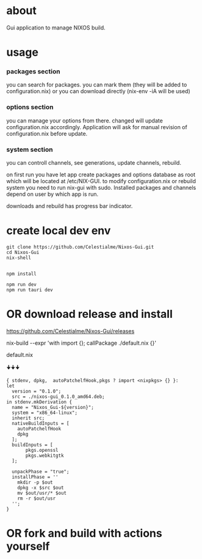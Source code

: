 # about

Gui application to manage NIXOS build.
# usage
### packages section 
you can search for packages. you can mark them (they will be added to configuration.nix) or you can download directly (nix-env -iA will be used)
### options section  
you can manage your options from there. changed will update configuration.nix accordingly. Application will ask for manual revision of configuration.nix before update.
### system section   
you can controll channels, see generations, update channels, rebuild.

on first run you have let app create packages and options database as root which will be located at /etc/NIX-GUI. to modify configuration.nix or rebuild system you need to run nix-gui with sudo. Installed packages and channels depend on user by which app is run.

downloads and rebuild has progress bar indicator.


# create local dev env
``` 
git clone https://github.com/Celestialme/Nixos-Gui.git 
cd Nixos-Gui
nix-shell


npm install

npm run dev
npm run tauri dev

```
# OR download release and install
https://github.com/Celestialme/Nixos-Gui/releases

nix-build --expr 'with import <nixpkgs> {}; callPackage ./default.nix {}'

default.nix
  
  🠋🠋🠋
```
{ stdenv, dpkg,  autoPatchelfHook,pkgs ? import <nixpkgs> {} }:
let
  version = "0.1.0";
  src = ./nixos-gui_0.1.0_amd64.deb;
in stdenv.mkDerivation {
  name = "Nixos_Gui-${version}";
  system = "x86_64-linux";
  inherit src;
  nativeBuildInputs = [
    autoPatchelfHook
    dpkg
  ];
  buildInputs = [
       pkgs.openssl
       pkgs.webkitgtk
  ];

  unpackPhase = "true";
  installPhase = ''
    mkdir -p $out
    dpkg -x $src $out
    mv $out/usr/* $out
    rm -r $out/usr
  '';
}

```
# OR fork and build with actions yourself
